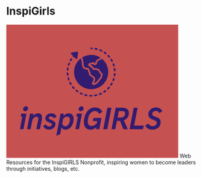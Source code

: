 # InspiGirls
![logo](images/LOGO_2.PNG)
Web Resources for the InspiGIRLS Nonprofit, inspiring women to become leaders through initiatives, blogs, etc.
